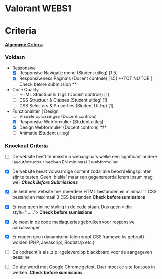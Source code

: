 
# Valorant WEBS1

# Criteria
**[Algemene Criteria](https://docs.google.com/spreadsheets/d/e/2PACX-1vQCqdVHo8z8lBxfYn5C067lJcex97CyNOlBzU7jngfFC1KdIPaN10csXVt8Q5kZKlBy60C0zf48auSN/pubhtml)**

### Voldaan
- Responsive
  - [x] Responsive Navigatie menu (Student uitleg) [1.5]
  - [x] Responsiveness Pagina's (Docent controle) [1.5] **TOT NU TOE | Check before submission **
 - Code Quality
	 - [ ] HTML Structuur & Tags (Docent controle) [1]
	 - [ ] CSS Structuur & Classes (Student uitleg) [1]
	 - [ ] CSS Selectors & Properties (Student Uitleg) [1]
- Functionaliteit | Design
	- [ ] Visuele oplossingen (Docent controle)
	- [x] Responsive Webformulier (Student uitleg)
	- [x] Design Webformulier (Docent controle) **??***
	- [ ] Animatie (Student uitleg)

### Knockout Criteria
- [ ] De website heeft tenminste 5 webpagina's welke een significant andere layout/structuur hebben EN minimaal 1 webformulier

- [x] De website bevat volwaardige content zodat alle beoordelingspunten zijn te testen. Geen 'blabla' maar een gegenereerde lorem ipsum mag wel. ***Check Before Submissions***

- [x] Je hebt een website met meerdere HTML bestanden en minimaal 1 CSS bestand en maximaal 3 CSS bestanden **Check before sumissions**

- [x] Er mag geen inline styling in de code staan. Dus geen < div style="......"> **Check before sumissions**

- [x] Je moet in de code mediaqueries gebruiken voor responsive aanpassingen

- [x] Er mogen geen dynamische talen en/of CSS frameworks gebruikt worden (PHP, Javascript, Bootstrap etc.)

- [ ] De opdracht is als .zip ingeleverd op blackboard voor de aangegeven deadline

- [ ] De site wordt met Google Chrome getest. Daar moet de site foutloos in werken. **Check before sumissions**
